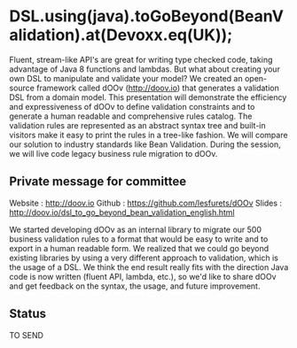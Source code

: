 # DSL.using(java).toGoBeyond(BeanValidation).at(Devoxx.eq(UK));

Fluent, stream-like API's are great for writing type checked code, taking
advantage of Java 8 functions and lambdas. But what about creating your own DSL
to manipulate and validate your model? We created an open-source framework
called dOOv (http://doov.io) that generates a validation DSL from a domain
model. This presentation will demonstrate the efficiency and expressiveness of
dOOv to define validation constraints and to generate a human readable and
comprehensive rules catalog. The validation rules are represented as an
abstract syntax tree and built-in visitors make it easy to print the rules in a
tree-like fashion. We will compare our solution to industry standards like Bean
Validation. During the session, we will live code legacy business rule
migration to dOOv.

## Private message for committee

Website : http://doov.io
Github : https://github.com/lesfurets/dOOv
Slides : http://doov.io/dsl_to_go_beyond_bean_validation_english.html

We started developing dOOv as an internal library to migrate our 500 business
validation rules to a format that would be easy to write and to export in a
human readable form. We realized that we could go beyond existing libraries by
using a very different approach to validation, which is the usage of a DSL.  We
think the end result really fits with the direction Java code is now written
(fluent API, lambda, etc.), so we'd like to share dOOv and get feedback on the
syntax, the usage, and future improvement.

## Status

TO SEND


